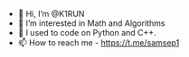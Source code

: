 - 👋 Hi, I’m @K1RUN
- 👀 I’m interested in Math and Algorithms
- 🧠 I used to code on Python and C++.
- 📫 How to reach me - https://t.me/samsep1
